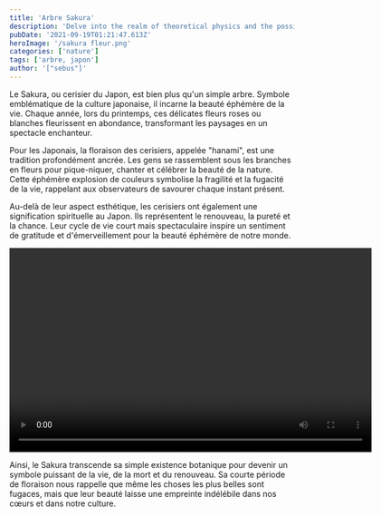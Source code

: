 ```yaml
---
title: 'Arbre Sakura'
description: 'Delve into the realm of theoretical physics and the possibilities of traversable wormholes and warp drives.'
pubDate: '2021-09-19T01:21:47.613Z'
heroImage: '/sakura fleur.png'
categories: ['nature']
tags: ['arbre, japon']
author: '["sebus"]'
---
```


Le Sakura, ou cerisier du Japon, est bien plus qu'un simple arbre. Symbole emblématique de la culture japonaise, il incarne la beauté éphémère de la vie. Chaque année, lors du printemps, ces délicates fleurs roses ou blanches fleurissent en abondance, transformant les paysages en un spectacle enchanteur.

Pour les Japonais, la floraison des cerisiers, appelée "hanami", est une tradition profondément ancrée. Les gens se rassemblent sous les branches en fleurs pour pique-niquer, chanter et célébrer la beauté de la nature. Cette éphémère explosion de couleurs symbolise la fragilité et la fugacité de la vie, rappelant aux observateurs de savourer chaque instant présent.

Au-delà de leur aspect esthétique, les cerisiers ont également une signification spirituelle au Japon. Ils représentent le renouveau, la pureté et la chance. Leur cycle de vie court mais spectaculaire inspire un sentiment de gratitude et d'émerveillement pour la beauté éphémère de notre monde.

<video autoplay width="640" height="360">
  <source src="/sakura.mp4" type="video/mp4">
  Votre navigateur ne supporte pas la lecture de la vidéo au format MP4.
</video>

Ainsi, le Sakura transcende sa simple existence botanique pour devenir un symbole puissant de la vie, de la mort et du renouveau. Sa courte période de floraison nous rappelle que même les choses les plus belles sont fugaces, mais que leur beauté laisse une empreinte indélébile dans nos cœurs et dans notre culture.


